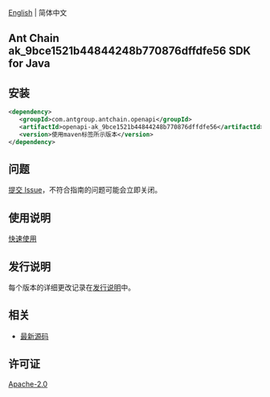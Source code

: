 [English](README.md) | 简体中文

## Ant Chain ak_9bce1521b44844248b770876dffdfe56 SDK for Java

## 安装

```xml
<dependency>
   <groupId>com.antgroup.antchain.openapi</groupId>
   <artifactId>openapi-ak_9bce1521b44844248b770876dffdfe56</artifactId>
   <version>使用maven标签所示版本</version>
</dependency>
```

## 问题

[提交 Issue](https://github.com/alipay/antchain-openapi-prod-sdk/issues/new)，不符合指南的问题可能会立即关闭。

## 使用说明

[快速使用](https://github.com/alipay/antchain-openapi-prod-sdk)

## 发行说明

每个版本的详细更改记录在[发行说明](./ChangeLog.txt)中。

## 相关

- [最新源码](https://github.com/alipay/antchain-openapi-prod-sdk/)

## 许可证

[Apache-2.0](http://www.apache.org/licenses/LICENSE-2.0)
